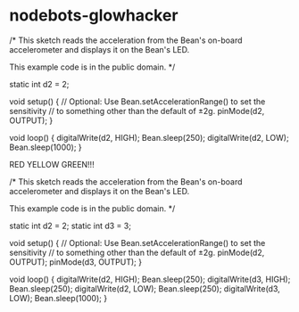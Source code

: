 # nodebots-glowhacker


/*
This sketch reads the acceleration from the Bean's on-board
accelerometer and displays it on the Bean's LED.

This example code is in the public domain.
*/

static int d2 = 2;
  
void setup() {
// Optional: Use Bean.setAccelerationRange() to set the sensitivity
// to something other than the default of ±2g.
    pinMode(d2, OUTPUT);
}


void loop() {
    digitalWrite(d2, HIGH);
    Bean.sleep(250);
    digitalWrite(d2, LOW);
    Bean.sleep(1000);
}



RED YELLOW GREEN!!!


/*
This sketch reads the acceleration from the Bean's on-board
accelerometer and displays it on the Bean's LED.

This example code is in the public domain.
*/

static int d2 = 2;
static int d3 = 3;
  
void setup() {
// Optional: Use Bean.setAccelerationRange() to set the sensitivity
// to something other than the default of ±2g.
    pinMode(d2, OUTPUT);
    pinMode(d3, OUTPUT);
}


void loop() {
    digitalWrite(d2, HIGH);
    Bean.sleep(250);
    digitalWrite(d3, HIGH);
    Bean.sleep(250);
    digitalWrite(d2, LOW);
    Bean.sleep(250);
    digitalWrite(d3, LOW);
    Bean.sleep(1000);
}
